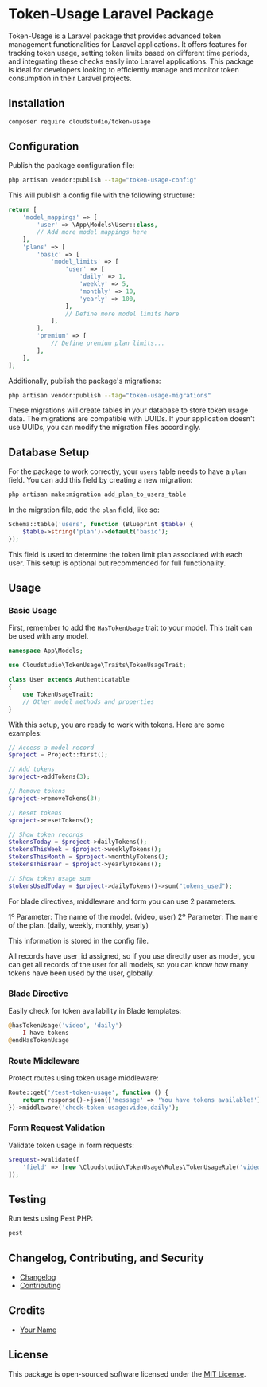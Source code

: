
# Token-Usage Laravel Package

Token-Usage is a Laravel package that provides advanced token management functionalities for Laravel applications. It offers features for tracking token usage, setting token limits based on different time periods, and integrating these checks easily into Laravel applications. This package is ideal for developers looking to efficiently manage and monitor token consumption in their Laravel projects.

## Installation

```bash
composer require cloudstudio/token-usage
```

## Configuration

Publish the package configuration file:

```bash
php artisan vendor:publish --tag="token-usage-config"
```

This will publish a config file with the following structure:

```php
return [
    'model_mappings' => [
        'user' => \App\Models\User::class,
        // Add more model mappings here
    ],
    'plans' => [
        'basic' => [
            'model_limits' => [
                'user' => [
                    'daily' => 1,
                    'weekly' => 5,
                    'monthly' => 10,
                    'yearly' => 100,
                ],
                // Define more model limits here
            ],
        ],
        'premium' => [
            // Define premium plan limits...
        ],
    ],
];
```

Additionally, publish the package's migrations:

```bash
php artisan vendor:publish --tag="token-usage-migrations"
```

These migrations will create tables in your database to store token usage data. The migrations are compatible with UUIDs. If your application doesn't use UUIDs, you can modify the migration files accordingly.

## Database Setup

For the package to work correctly, your `users` table needs to have a `plan` field. You can add this field by creating a new migration:

```bash
php artisan make:migration add_plan_to_users_table
```

In the migration file, add the `plan` field, like so:

```php
Schema::table('users', function (Blueprint $table) {
    $table->string('plan')->default('basic');
});
```

This field is used to determine the token limit plan associated with each user. This setup is optional but recommended for full functionality.

## Usage

### Basic Usage

First, remember to add the `HasTokenUsage` trait to your model. This trait can be used with any model.

```php
namespace App\Models;

use Cloudstudio\TokenUsage\Traits\TokenUsageTrait;

class User extends Authenticatable
{
    use TokenUsageTrait;
    // Other model methods and properties
}
```

With this setup, you are ready to work with tokens. Here are some examples:

```php
// Access a model record
$project = Project::first();

// Add tokens
$project->addTokens(3);

// Remove tokens
$project->removeTokens(3);

// Reset tokens
$project->resetTokens();

// Show token records
$tokensToday = $project->dailyTokens();
$tokensThisWeek = $project->weeklyTokens();
$tokensThisMonth = $project->monthlyTokens();
$tokensThisYear = $project->yearlyTokens();

// Show token usage sum
$tokensUsedToday = $project->dailyTokens()->sum("tokens_used");
```

For blade directives, middleware and form you can use 2 parameters.

1º Parameter: The name of the model. (video, user)
2º Parameter: The name of the plan. (daily, weekly, monthly, yearly)

This information is stored in the config file.

All records have user_id assigned, so if you use directly user as model, you can get all records of the user for all models, so you can know how many tokens have been used by the user, globally.

### Blade Directive

Easily check for token availability in Blade templates:

```php
@hasTokenUsage('video', 'daily')
    I have tokens
@endHasTokenUsage
```

### Route Middleware

Protect routes using token usage middleware:

```php
Route::get('/test-token-usage', function () {
    return response()->json(['message' => 'You have tokens available!']);
})->middleware('check-token-usage:video,daily');
```

### Form Request Validation

Validate token usage in form requests:

```php
$request->validate([
    'field' => [new \Cloudstudio\TokenUsage\Rules\TokenUsageRule('video', 'daily')],
]);
```

## Testing

Run tests using Pest PHP:

```bash
pest
```

## Changelog, Contributing, and Security

- [Changelog](CHANGELOG.md)
- [Contributing](CONTRIBUTING.md)

## Credits

- [Your Name](https://github.com/cloudstudio)

## License

This package is open-sourced software licensed under the [MIT License](LICENSE.md).
